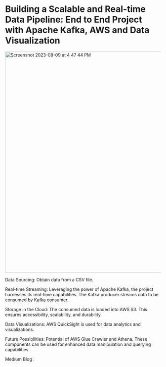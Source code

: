 # Building a Scalable and Real-time Data Pipeline: End to End Project with Apache Kafka, AWS and Data Visualization



<img width="715" alt="Screenshot 2023-08-09 at 4 47 44 PM" src="https://github.com/Shalomd6298/AWS-Kafka/assets/66585131/9fd1a1eb-a3c4-4a03-b33b-b72ca29ce6ff">




Data Sourcing: Obtain data from a CSV file. 

Real-time Streaming: Leveraging the power of Apache Kafka, the project harnesses its real-time capabilities. The Kafka producer streams data to be consumed by Kafka consumer.

Storage in the Cloud: The consumed data is loaded into AWS S3. This ensures accessibility, scalability, and durability.

Data Visualizations: AWS QuickSight is used for data analytics and visualizations. 

Future Possibilities: Potential of AWS Glue Crawler and Athena. These components can be used for enhanced data manipulation and querying capabilities. 

Medium Blog : 

